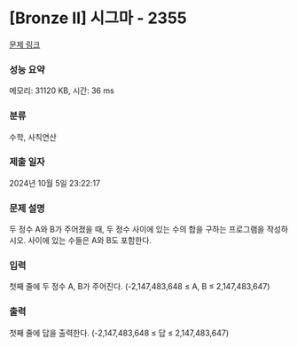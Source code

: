 # [Bronze II] 시그마 - 2355 

[문제 링크](https://www.acmicpc.net/problem/2355) 

### 성능 요약

메모리: 31120 KB, 시간: 36 ms

### 분류

수학, 사칙연산

### 제출 일자

2024년 10월 5일 23:22:17

### 문제 설명

<p>두 정수 A와 B가 주어졌을 때, 두 정수 사이에 있는 수의 합을 구하는 프로그램을 작성하시오. 사이에 있는 수들은 A와 B도 포함한다.</p>

### 입력 

 <p>첫째 줄에 두 정수 A, B가 주어진다. (-2,147,483,648 ≤ A, B ≤ 2,147,483,647)</p>

### 출력 

 <p>첫째 줄에 답을 출력한다. (-2,147,483,648 ≤ 답 ≤ 2,147,483,647)</p>

